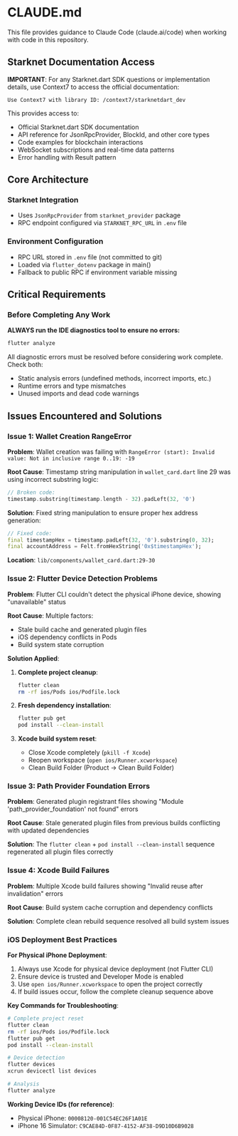 # CLAUDE.md

This file provides guidance to Claude Code (claude.ai/code) when working with code in this repository.

## Starknet Documentation Access

**IMPORTANT**: For any Starknet.dart SDK questions or implementation details, use Context7 to access the official documentation:

```
Use Context7 with library ID: /context7/starknetdart_dev
```

This provides access to:
- Official Starknet.dart SDK documentation 
- API reference for JsonRpcProvider, BlockId, and other core types
- Code examples for blockchain interactions
- WebSocket subscriptions and real-time data patterns
- Error handling with Result pattern

## Core Architecture

### Starknet Integration
- Uses `JsonRpcProvider` from `starknet_provider` package
- RPC endpoint configured via `STARKNET_RPC_URL` in `.env` file


### Environment Configuration
- RPC URL stored in `.env` file (not committed to git)
- Loaded via `flutter_dotenv` package in main()
- Fallback to public RPC if environment variable missing

## Critical Requirements

### Before Completing Any Work
**ALWAYS run the IDE diagnostics tool to ensure no errors:**
```bash
flutter analyze
```
All diagnostic errors must be resolved before considering work complete. Check both:
- Static analysis errors (undefined methods, incorrect imports, etc.)
- Runtime errors and type mismatches
- Unused imports and dead code warnings

## Issues Encountered and Solutions

### Issue 1: Wallet Creation RangeError
**Problem**: Wallet creation was failing with `RangeError (start): Invalid value: Not in inclusive range 0..19: -19`

**Root Cause**: Timestamp string manipulation in `wallet_card.dart` line 29 was using incorrect substring logic:
```dart
// Broken code:
timestamp.substring(timestamp.length - 32).padLeft(32, '0')
```

**Solution**: Fixed string manipulation to ensure proper hex address generation:
```dart
// Fixed code:
final timestampHex = timestamp.padLeft(32, '0').substring(0, 32);
final accountAddress = Felt.fromHexString('0x$timestampHex');
```

**Location**: `lib/components/wallet_card.dart:29-30`

### Issue 2: Flutter Device Detection Problems
**Problem**: Flutter CLI couldn't detect the physical iPhone device, showing "unavailable" status

**Root Cause**: Multiple factors:
- Stale build cache and generated plugin files
- iOS dependency conflicts in Pods
- Build system state corruption

**Solution Applied**:
1. **Complete project cleanup**:
   ```bash
   flutter clean
   rm -rf ios/Pods ios/Podfile.lock
   ```

2. **Fresh dependency installation**:
   ```bash
   flutter pub get
   pod install --clean-install
   ```

3. **Xcode build system reset**:
   - Close Xcode completely (`pkill -f Xcode`)
   - Reopen workspace (`open ios/Runner.xcworkspace`)
   - Clean Build Folder (Product → Clean Build Folder)

### Issue 3: Path Provider Foundation Errors
**Problem**: Generated plugin registrant files showing "Module 'path_provider_foundation' not found" errors

**Root Cause**: Stale generated plugin files from previous builds conflicting with updated dependencies

**Solution**: The `flutter clean` + `pod install --clean-install` sequence regenerated all plugin files correctly

### Issue 4: Xcode Build Failures
**Problem**: Multiple Xcode build failures showing "Invalid reuse after invalidation" errors

**Root Cause**: Build system cache corruption and dependency conflicts

**Solution**: Complete clean rebuild sequence resolved all build system issues

### iOS Deployment Best Practices

**For Physical iPhone Deployment**:
1. Always use Xcode for physical device deployment (not Flutter CLI)
2. Ensure device is trusted and Developer Mode is enabled
3. Use `open ios/Runner.xcworkspace` to open the project correctly
4. If build issues occur, follow the complete cleanup sequence above

**Key Commands for Troubleshooting**:
```bash
# Complete project reset
flutter clean
rm -rf ios/Pods ios/Podfile.lock
flutter pub get
pod install --clean-install

# Device detection
flutter devices
xcrun devicectl list devices

# Analysis
flutter analyze
```

**Working Device IDs (for reference)**:
- Physical iPhone: `00008120-001C54EC26F1A01E`
- iPhone 16 Simulator: `C9CAE84D-0F87-4152-AF38-D9D10D6B9028`